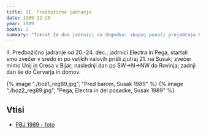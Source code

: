 ```yaml
---
title: II. Predbožično jadranje
date: 1989-12-20
year: 1989
boats: 2
summary: "Tokrat že dve jadrnici na dogodku: skupaj ponoči prejadrajo Kvarner."
---
```


II. Predbožično jadranje od 20.-24. dec.; jadrnici Electra in Pega, startali smo zvečer v sredo in po velikih valovih prišli zjutraj 21. na Susak; zvečer mimo Unij in Cresa v Bijar; naslednji dan po SW->N->NW do Rovinja; zadnji dan še do Červarja in domov.

{% image "./boz1_reg89.jpg", "Pred barom, Susak 1989" %}
{% image "./boz2_reg89.jpg", "Pega, Electra in del posadke, Susak 1989" %}

## Vtisi
 - [PBJ 1989 - foto](https://photos.app.goo.gl/H8VWst64Pmcq3ayr9)

